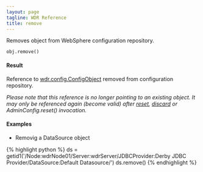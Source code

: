```yaml
---
layout: page
tagline: WDR Reference
title: remove
---
```


Removes object from WebSphere configuration repository.

    obj.remove()

#### Result

Reference to [wdr.config.ConfigObject](wdr.config.ConfigObject.class.html) removed from configuration repository.

_Please note that this reference is no longer pointing to an existing object. It may only be referenced again (become valid) after [reset](wdr.config.reset.html), [discard](wdr.config.discard.html) or AdminConfig.reset() invocation._

#### Examples

* Removig a DataSource object

{% highlight python %}
ds = getid1('/Node:wdrNode01/Server:wdrServer/JDBCProvider:Derby JDBC Provider/DataSource:Default Datasource/')
ds.remove()
{% endhighlight %}
